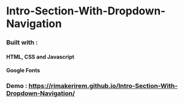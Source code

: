 # Intro-Section-With-Dropdown-Navigation


### Built with :
####	 HTML, CSS and Javascript
####	 Google Fonts


### Demo : https://rimakerirem.github.io/Intro-Section-With-Dropdown-Navigation/
